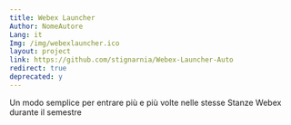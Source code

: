 ```yaml
---
title: Webex Launcher
Author: NomeAutore
Lang: it
Img: /img/webexlauncher.ico
layout: project
link: https://github.com/stignarnia/Webex-Launcher-Auto
redirect: true
deprecated: y
---
```

Un modo semplice per entrare pi&ugrave; e pi&ugrave; volte nelle stesse Stanze Webex durante il semestre
